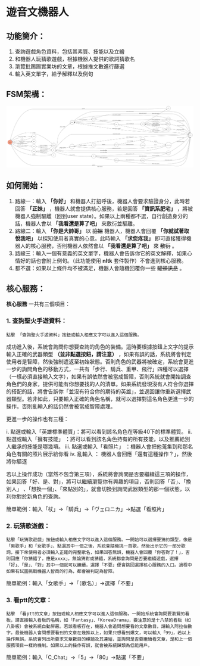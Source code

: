 # 遊音文機器人
## 功能簡介：
1. 查詢遊戲角色資料，包括其素質、技能以及立繪
2. 和機器人玩猜歌遊戲，根據機器人提供的歌詞猜歌名
3. 瀏覽批踢踢實業坊的文章，根據推文數進行篩選
4. 輸入英文單字，給予解釋以及例句

## FSM架構：
![fsm](https://github.com/cutechopper1224/chatBoxTrial/blob/master/fsm.png)

## 如何開始：
1. 路線一：輸入 **「你好」** 和機器人打招呼後，機器人會要求驗證身分，此時若回答 **「正妹」** ，機器人就會提供核心服務，若是回答 **「資訊系肥宅」** ，將被機器人強制驅離（回到user state）。如果以上兩種都不選，自行創造身分的話，機器人會以 **「我看還是算了吧」** 來敷衍並驅離。
2. 路線二：輸入 **「你是大帥哥」** 以 ~~諂媚~~ 機器人，機器人會回覆 **「你就試著取悅我吧」** 以探知使用者真實的心意。此時輸入 **「求您疼我」** 即可直接獲得機器人的核心服務，否則機器人依然會以 **「我看還是算了吧」** 來 ~~敷衍~~ 。
3. 路線三：輸入一個有意義的英文單字，機器人會告訴你它的英文解釋，如果心情好的話也會附上例句。（此功能使用 **nltk** 套件製作）不會進到核心服務。
4. 都不選：如果以上條件均不被滿足，機器人會隨機回覆你一些 ~~罐頭訊息~~ 。

## 核心服務：
**核心服務** 一共有三個項目：

### 1. 查詢聖火手遊資料：
    
    點擊 「查詢聖火手遊資料」按鈕或輸入相應文字可以進入這個服務。
 成功進入後，系統會詢問你想要查詢的角色的裝備。這時要根據按鈕上文字的提示輸入正確的武器類型  **（並非點選按鈕，請注意）**  ，如果有誤的話，系統將會判定使用者是智障，然後強制遣返至初始狀態。否則角色的武器將被確定，系統會更進一步的詢問角色的移動方式，一共有「步行、騎兵、重甲、飛行」四種可以選擇（一樣必須直接輸入文字），如果有誤依然會被當成智障，否則系統就會開始調查角色們的身家，提供可能有你想要找的人的清單。如果系統發現沒有人符合你選擇的搭配的話，將會告訴你「並沒有符合你的期待的英雄」，並返回讓你重新選擇武器類型。若非如此，只要輸入正確的角色名稱，就可以選擇對這名角色更進一步的操作。否則亂輸入的話仍然會被當成智障處理。

更進一步的操作也有三種：

i. 點選或輸入「英雄標準體質」：將可以看到該名角色在等級40下的標準體質。
ii. 點選或輸入「擁有技能」 ：將可以看到該名角色持有的所有技能，以及推薦給別人繼承的技能是哪幾項。
iii. 點選或輸入「看照片」   ：機器人會把他蒐集到和那名角色有關的照片展示給你看
iv. 亂輸入                 ： 機器人會回應「還有這種操作？」，然後將你驅逐

若以上操作成功（當然不包含第三項），系統將會詢問是否要繼續這三項的操作，如果回答「好、是、對」，將可以繼續瀏覽你有興趣的項目，否則回答「否」、「換別人」
、「想換一個」、「來點別的」，就會切換到詢問武器類型的那一個狀態，以利你對於新角色的查詢。

簡單範例：輸入「杖」->「騎兵」->「ヴェロニカ」->點選「看照片」

### 2. 玩猜歌遊戲：
   
    點擊「玩猜歌遊戲」按鈕或輸入相應文字可以進入這個服務。一開始可以選擇要猜的類型，像是「男歌手」和「女歌手」，點選其中一個之後，系統會隨機挑一首歌，然後出示它的一部分歌詞，接下來使用者必須輸入正確的完整歌名，如果回答無誤，機器人會回覆「你答對了！」，否則回應「你猜錯了，應是xxxx」。無論猜對或猜錯，系統都會詢問是否要繼續遊戲，選擇「好」、「是」、「對」其中一個就可以繼續，選擇「不要」便會跳回選擇核心服務的入口。過程中如果有試圖挑戰機器人智商的行為，都會被判定為智障。

簡單範例：輸入「女歌手」->「（歌名）」->選擇「不要」

### 3. 看ptt的文章：
  
    點擊 「看ptt的文章」按鈕或輸入相應文字可以進入這個服務。一開始系統會詢問要瀏覽的看板，請直接輸入看板的名稱，如「Fantasy」、「KoreaDrama」，要注意的是十八禁的看板（如八卦板）會被系統自動屏蔽。若該看板存在，機器人會追問想要看的文章數目，請輸入阿拉伯數字。最後機器人會問想要看到的文章在幾推以上，如果只想看到爆文，可以輸入「99」，若以上操作無誤，系統會列出所要求文章數目的標題及其連結，並詢問是否要繼續看文章，是和上一個服務項目一樣的機制。如果以上的操作有誤，就會被系統歸類為低能用戶。
    
簡單範例：輸入「C_Chat」->「5」->「80」->點選「不要」
